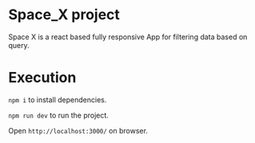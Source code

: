 # Space_X project
Space X is a react based  fully responsive App for filtering data based on query.

# Execution
`npm i` to install dependencies.

`npm run dev` to run the project.

 Open `http://localhost:3000/` on browser.
